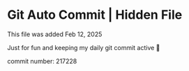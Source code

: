 # Git Auto Commit | Hidden File

This file was added Feb 12, 2025

Just for fun and keeping my daily git commit active 🤪

commit number: 217228
